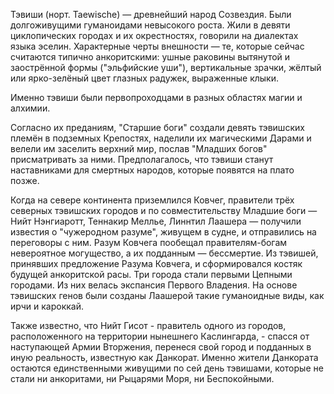 Тэвиши (норт. Taewische) — древнейший народ Созвездия. Были долгоживущими гуманоидами невысокого роста. Жили в девяти циклопических городах и их окрестностях, говорили на диалектах языка эселин. Характерные черты внешности — те, которые сейчас считаются типично анкоритскими: ушные раковины вытянутой и заострённой формы ("эльфийские уши"), вертикальные зрачки, жёлтый или ярко-зелёный цвет глазных радужек, выраженные клыки.

Именно тэвиши были первопроходцами в разных областях магии и алхимии.

Согласно их преданиям, "Старшие боги" создали девять тэвишских племён в подземных Крепостях, наделили их магическими Дарами и велели им заселить верхний мир, послав "Младших богов" присматривать за ними. Предполагалось, что тэвиши станут наставниками для смертных народов, которые появятся на плато позже.

Когда на севере континента приземлился Ковчег, правители трёх северных тэвишских городов и по совместительству Младшие боги — Нийт Нэнгиаротт, Теннакир Меллье, Линнтил Лаашера — получили известия о "чужеродном разуме", живущем в судне, и отправились на переговоры с ним. Разум Ковчега пообещал правителям-богам невероятное могущество, а их подданным — бессмертие. Из тэвишей, принявших предложение Разума Ковчега, и сформировался костяк будущей анкоритской расы. Три города стали первыми Цепными городами. Из них велась экспансия Первого Владения. На основе тэвишских генов были созданы Лаашерой такие гуманоидные виды, как ирчи и кароккай. 

Также известно, что Нийт Гисот - правитель одного из городов, расположенного на территории нынешнего Каслингарда, - спасся от наступающей Армии Вторжения, перенеся свой город и подданных в иную реальность, известную как Данкорат. Именно жители Данкората остаются единственными живущими по сей день тэвишами, которые не стали ни анкоритами, ни Рыцарями Моря, ни Беспокойными.
